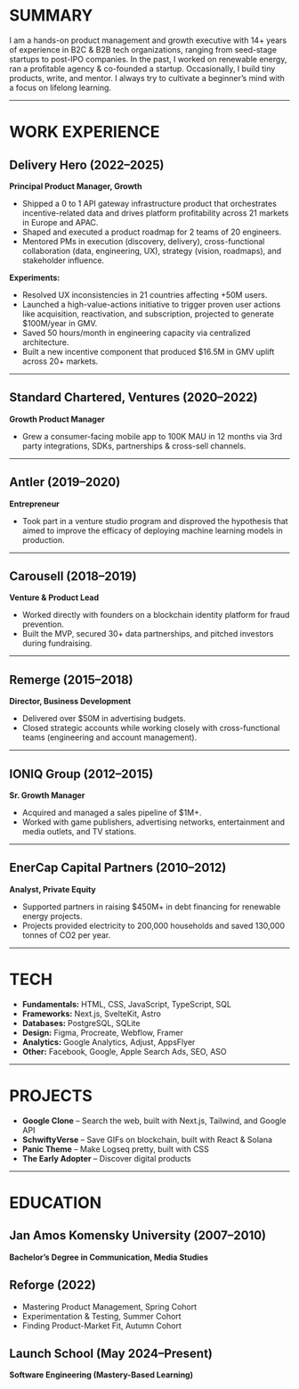 # SUMMARY

I am a hands-on product management and growth executive with 14+ years of experience in B2C & B2B tech organizations, ranging from seed-stage startups to post-IPO companies. In the past, I worked on renewable energy, ran a profitable agency & co-founded a startup. Occasionally, I build tiny products, write, and mentor. I always try to cultivate a beginner’s mind with a focus on lifelong learning.

---

# WORK EXPERIENCE

## **Delivery Hero** (2022–2025)

**Principal Product Manager, Growth**

- Shipped a 0 to 1 API gateway infrastructure product that orchestrates incentive-related data and drives platform profitability across 21 markets in Europe and APAC.
- Shaped and executed a product roadmap for 2 teams of 20 engineers.
- Mentored PMs in execution (discovery, delivery), cross-functional collaboration (data, engineering, UX), strategy (vision, roadmaps), and stakeholder influence.

**Experiments:**

- Resolved UX inconsistencies in 21 countries affecting +50M users.
- Launched a high-value-actions initiative to trigger proven user actions like acquisition, reactivation, and subscription, projected to generate $100M/year in GMV.
- Saved 50 hours/month in engineering capacity via centralized architecture.
- Built a new incentive component that produced $16.5M in GMV uplift across 20+ markets.

---

## **Standard Chartered, Ventures** (2020–2022)

**Growth Product Manager**

- Grew a consumer-facing mobile app to 100K MAU in 12 months via 3rd party integrations, SDKs, partnerships & cross-sell channels.

---

## **Antler** (2019–2020)

**Entrepreneur**

- Took part in a venture studio program and disproved the hypothesis that aimed to improve the efficacy of deploying machine learning models in production.

---

## **Carousell** (2018–2019)

**Venture & Product Lead**

- Worked directly with founders on a blockchain identity platform for fraud prevention.
- Built the MVP, secured 30+ data partnerships, and pitched investors during fundraising.

---

## **Remerge** (2015–2018)

**Director, Business Development**

- Delivered over $50M in advertising budgets.
- Closed strategic accounts while working closely with cross-functional teams (engineering and account management).

---

## **IONIQ Group** (2012–2015)

**Sr. Growth Manager**

- Acquired and managed a sales pipeline of $1M+.
- Worked with game publishers, advertising networks, entertainment and media outlets, and TV stations.

---

## **EnerCap Capital Partners** (2010–2012)

**Analyst, Private Equity**

- Supported partners in raising $450M+ in debt financing for renewable energy projects.
- Projects provided electricity to 200,000 households and saved 130,000 tonnes of CO2 per year.

---

# TECH

- **Fundamentals:** HTML, CSS, JavaScript, TypeScript, SQL
- **Frameworks:** Next.js, SvelteKit, Astro
- **Databases:** PostgreSQL, SQLite
- **Design:** Figma, Procreate, Webflow, Framer
- **Analytics:** Google Analytics, Adjust, AppsFlyer
- **Other:** Facebook, Google, Apple Search Ads, SEO, ASO

---

# PROJECTS

- **Google Clone** – Search the web, built with Next.js, Tailwind, and Google API
- **SchwiftyVerse** – Save GIFs on blockchain, built with React & Solana
- **Panic Theme** – Make Logseq pretty, built with CSS
- **The Early Adopter** – Discover digital products

---

# EDUCATION

## **Jan Amos Komensky University** (2007–2010)

**Bachelor’s Degree in Communication, Media Studies**

## **Reforge** (2022)

- Mastering Product Management, Spring Cohort
- Experimentation & Testing, Summer Cohort
- Finding Product-Market Fit, Autumn Cohort

## **Launch School** (May 2024–Present)

**Software Engineering (Mastery-Based Learning)**
